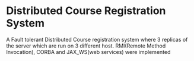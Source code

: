 # Distributed Course Registration System

A Fault tolerant Distributed Course registration system where 3 replicas of the server which are run on 3 different host.
RMI(Remote Method Invocation), CORBA and JAX_WS(web services) were implemented
